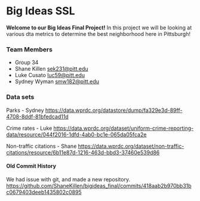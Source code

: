 # Big Ideas SSL
**Welcome to our Big Ideas Final Project!**
In this project we will be looking at various dta metrics to determine the best neighborhood here in Pittsburgh!

### Team Members
- Group 34
- Shane Killen  sek231@pitt.edu
- Luke Cusato luc59@pitt.edu
- Sydney Wyman smw182@pitt.edu

### Data sets
Parks - Sydney
https://data.wprdc.org/datastore/dump/fa329e3d-89ff-4708-8ddf-81bfedcad11d

Crime rates - Luke
https://data.wprdc.org/dataset/uniform-crime-reporting-data/resource/044f2016-1dfd-4ab0-bc1e-065da05fca2e

Non-traffic citations - Shane 
https://data.wprdc.org/dataset/non-traffic-citations/resource/6b11e87d-1216-463d-bbd3-37460e539d86


#### Old Commit History
We had issue with git, and made a new repository.
https://github.com/ShaneKillen/bigideas_final/commits/418aab2b970bb31bc0679403deeb1435802c0895
